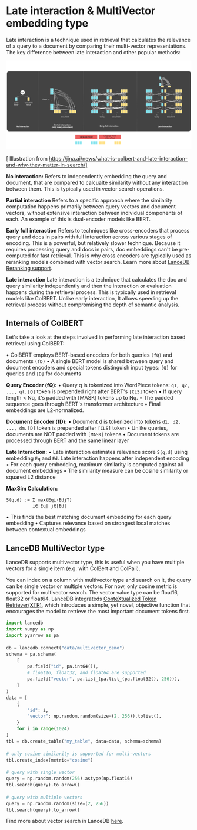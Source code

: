 # Late interaction & MultiVector embedding type
Late interaction is a technique used in retrieval that calculates the relevance of a query to a document by comparing their multi-vector representations. The key difference between late interaction and other popular methods:

![late interaction vs other methods](https://raw.githubusercontent.com/lancedb/assets/b035a0ceb2c237734e0d393054c146d289792339/docs/assets/integration/colbert-blog-interaction.svg)


[ Illustration from https://jina.ai/news/what-is-colbert-and-late-interaction-and-why-they-matter-in-search/]

<b>No interaction:</b> Refers to independently embedding the query and document, that are compared to calcualte similarity without any interaction between them. This is typically used in vector search operations.

<b>Partial interaction</b> Refers to a specific approach where the similarity computation happens primarily between query vectors and document vectors, without extensive interaction between individual components of each. An example of this is dual-encoder models like BERT.

<b>Early full interaction</b> Refers to techniques like cross-encoders that process query and docs in pairs with full interaction across various stages of encoding. This is a powerful, but relatively slower technique. Because it requires processing query and docs in pairs, doc embeddings can't be pre-computed for fast retrieval. This is why cross encoders are typically used as reranking models combined with vector search. Learn more about [LanceDB Reranking support](https://lancedb.github.io/lancedb/reranking/).

<b>Late interaction</b> Late interaction is a technique that calculates the doc and query similarity independently and then the interaction or evaluation happens during the retrieval process. This is typically used in retrieval models like ColBERT. Unlike early interaction, It allows speeding up the retrieval process without compromising the depth of semantic analysis.

## Internals of ColBERT 
Let's take a look at the steps involved in performing late interaction based retrieval using ColBERT:

• ColBERT employs BERT-based encoders for both queries `(fQ)` and documents `(fD)`
• A single BERT model is shared between query and document encoders and special tokens distinguish input types: `[Q]` for queries and `[D]` for documents

**Query Encoder (fQ):**
• Query q is tokenized into WordPiece tokens: `q1, q2, ..., ql`. `[Q]` token is prepended right after BERT's `[CLS]` token
• If query length < Nq, it's padded with [MASK] tokens up to Nq.
• The padded sequence goes through BERT's transformer architecture
• Final embeddings are L2-normalized.

**Document Encoder (fD):**
• Document d is tokenized into tokens `d1, d2, ..., dm`. `[D]` token is prepended after `[CLS]` token
• Unlike queries, documents are NOT padded with `[MASK]` tokens
• Document tokens are processed through BERT and the same linear layer

**Late Interaction:**
• Late interaction estimates relevance score `S(q,d)` using embedding `Eq` and `Ed`. Late interaction happens after independent encoding
• For each query embedding, maximum similarity is computed against all document embeddings
• The similarity measure can be cosine similarity or squared L2 distance

**MaxSim Calculation:**
```
S(q,d) := Σ max(Eqi⋅EdjT)
          i∈|Eq| j∈|Ed|
```
• This finds the best matching document embedding for each query embedding
• Captures relevance based on strongest local matches between contextual embeddings

## LanceDB MultiVector type
LanceDB supports multivector type, this is useful when you have multiple vectors for a single item (e.g. with ColBert and ColPali).

You can index on a column with multivector type and search on it, the query can be single vector or multiple vectors. For now, only cosine metric is supported for multivector search. The vector value type can be float16, float32 or float64. LanceDB integrateds [ConteXtualized Token Retriever(XTR)](https://arxiv.org/abs/2304.01982), which introduces a simple, yet novel, objective function that encourages the model to retrieve the most important document tokens first. 

```python
import lancedb
import numpy as np
import pyarrow as pa

db = lancedb.connect("data/multivector_demo")
schema = pa.schema(
    [
        pa.field("id", pa.int64()),
        # float16, float32, and float64 are supported
        pa.field("vector", pa.list_(pa.list_(pa.float32(), 256))),
    ]
)
data = [
    {
        "id": i,
        "vector": np.random.random(size=(2, 256)).tolist(),
    }
    for i in range(1024)
]
tbl = db.create_table("my_table", data=data, schema=schema)

# only cosine similarity is supported for multi-vectors
tbl.create_index(metric="cosine")

# query with single vector
query = np.random.random(256).astype(np.float16)
tbl.search(query).to_arrow()

# query with multiple vectors
query = np.random.random(size=(2, 256))
tbl.search(query).to_arrow()
```
Find more about vector search in LanceDB [here](https://lancedb.github.io/lancedb/search/#multivector-type).
